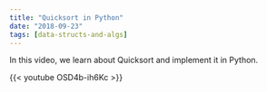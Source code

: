```yaml
---
title: "Quicksort in Python"
date: "2018-09-23"
tags: [data-structs-and-algs]
---
```


In this video, we learn about Quicksort and implement it in Python.

<!--truncate-->

{{< youtube OSD4b-ih6Kc >}}